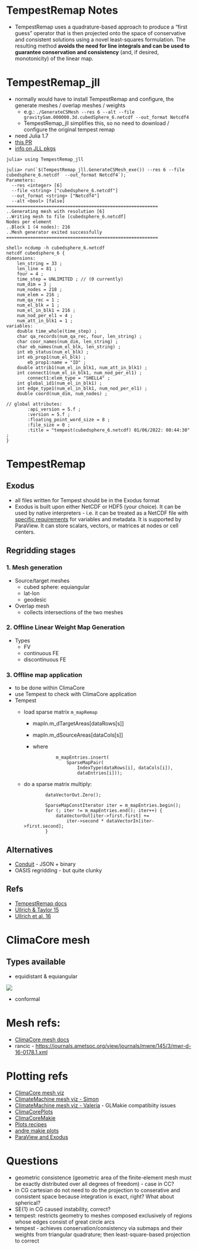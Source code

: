 # TempestRemap Notes
- TempestRemap uses a quadrature-based approach to produce a “first guess” operator that is then projected onto the space of conservative and consistent solutions using a novel least-squares formulation. The resulting method **avoids the need for line integrals and can be used to guarantee conservation and consistency** (and, if desired, monotonicity) of the linear map.

# TempestRemap_jll
- normally would have to install TempestRemap and configure, the generate meshes / overlap meshes / weights
	- e.g.: `./GenerateCSMesh --res 6 --alt --file gravitySam.000000.3d.cubedSphere_6.netcdf --out_format Netcdf4`
	- TempestRemap_jll simplifies this, so no need to download / configure the original tempest remap 
- need Julia 1.7 
- [this PR](https://github.com/JuliaPackaging/Yggdrasil/pull/4174)
- [info on JLL pkgs](https://docs.binarybuilder.org/stable/jll/)
```
julia> using TempestRemap_jll

julia> run(`$(TempestRemap_jll.GenerateCSMesh_exe()) --res 6 --file cubedsphere_6.netcdf  --out_format Netcdf4`);
Parameters:
  --res <integer> [6] 
  --file <string> ["cubedsphere_6.netcdf"] 
  --out_format <string> ["Netcdf4"] 
  --alt <bool> [false] 
=========================================================
..Generating mesh with resolution [6]
..Writing mesh to file [cubedsphere_6.netcdf] 
Nodes per element
..Block 1 (4 nodes): 216
..Mesh generator exited successfully
=========================================================

shell> ncdump -h cubedsphere_6.netcdf
netcdf cubedsphere_6 {
dimensions:
	len_string = 33 ;
	len_line = 81 ;
	four = 4 ;
	time_step = UNLIMITED ; // (0 currently)
	num_dim = 3 ;
	num_nodes = 218 ;
	num_elem = 216 ;
	num_qa_rec = 1 ;
	num_el_blk = 1 ;
	num_el_in_blk1 = 216 ;
	num_nod_per_el1 = 4 ;
	num_att_in_blk1 = 1 ;
variables:
	double time_whole(time_step) ;
	char qa_records(num_qa_rec, four, len_string) ;
	char coor_names(num_dim, len_string) ;
	char eb_names(num_el_blk, len_string) ;
	int eb_status(num_el_blk) ;
	int eb_prop1(num_el_blk) ;
		eb_prop1:name = "ID" ;
	double attrib1(num_el_in_blk1, num_att_in_blk1) ;
	int connect1(num_el_in_blk1, num_nod_per_el1) ;
		connect1:elem_type = "SHELL4" ;
	int global_id1(num_el_in_blk1) ;
	int edge_type1(num_el_in_blk1, num_nod_per_el1) ;
	double coord(num_dim, num_nodes) ;

// global attributes:
		:api_version = 5.f ;
		:version = 5.f ;
		:floating_point_word_size = 8 ;
		:file_size = 0 ;
		:title = "tempest(cubedsphere_6.netcdf) 01/06/2022: 08:44:30" ;
}
```

# TempestRemap

## Exodus
- all files written for Tempest should be in the Exodus format
- Exodus is built upon either NetCDF or HDF5 (your choice). It can be used by native interpreters - i.e. it can be treated as a NetCDF file with [specific requirements](https://www.osti.gov/servlets/purl/6902151) for variables and metadata. It is supported by ParaView. It can store scalars, vectors, or matrices at nodes or cell centers.

## Regridding stages
### 1. Mesh generation
- Source/target meshes
	- cubed sphere: equiangular
	- lat-lon
	- geodesic
- Overlap mesh
	- collects intersections of the two meshes

### 2. Offline Linear Weight Map Generation
- Types 
	- FV
	- continuous FE
	- discontinuous FE

### 3. Offline map application
- to be done within ClimaCore
- use Tempest to check with ClimaCore application
- Tempest 
    - load sparse matrix `m_mapRemap`
        - mapIn.m_dTargetAreas[dataRows[s]]
        - mapIn.m_dSourceAreas[dataCols[s]]

        - where
        ```
                    m_mapEntries.insert(
                        SparseMapPair(
                            IndexType(dataRows[i], dataCols[i]),
                            dataEntries[i]));
        ```

    - do a sparse matrix multiply:
        ```
                dataVectorOut.Zero();

                SparseMapConstIterator iter = m_mapEntries.begin();
                for (; iter != m_mapEntries.end(); iter++) {
                    dataVectorOut[iter->first.first] +=
                        iter->second * dataVectorIn[iter->first.second];
                }
        ```

## Alternatives
- [Conduit](https://llnl-conduit.readthedocs.io/en/latest/blueprint_mesh.html) - JSON + binary
- OASIS regridding - but quite clunky

## Refs 
- [TempestRemap docs](https://github.com/ClimateGlobalChange/tempestremap)
- [Ullrich & Taylor 15](https://journals.ametsoc.org/view/journals/mwre/143/6/mwr-d-14-00343.1.xml )
- [Ullrich et al. 16](https://journals.ametsoc.org/view/journals/mwre/144/4/mwr-d-15-0301.1.xml)

# ClimaCore mesh

## Types available
- equidistant & equiangular

![](https://www.researchgate.net/profile/R-Purser/publication/328748714/figure/fig1/AS:689703552557061@1541449549540/a-The-equidistant-gnomonic-grid-which-is-very-far-from-being-of-uniform-resolution.ppm)
- conformal 


# Mesh refs:
- [ClimaCore mesh docs](https://clima.github.io/ClimaCore.jl/dev/api/#Meshes
)
- rancic - https://journals.ametsoc.org/view/journals/mwre/145/3/mwr-d-16-0178.1.xml

# Plotting refs
- [ClimaCore mesh viz](https://gist.github.com/LenkaNovak/b9c4ea8906bd7a9452b0b4c11bda9dee)
- [ClimateMachine mesh viz - Simon](https://gist.github.com/simonbyrne/968fdc39e1e94542bda3b2cf574c6a93)
- [ClimateMachine mesh viz - Valeria](https://gist.github.com/valeriabarra/e92f165008492b3208e2110672a3cef3) - GLMakie compatibiity issues
- [ClimaCorePlots](https://github.com/CliMA/ClimaCore.jl/tree/main/lib/ClimaCorePlots#climacoreplots)
- [ClimaCoreMakie](https://github.com/CliMA/ClimaCore.jl/blob/4b9c60192ea6963e6794dfa42f0f2d1b1bbe6825/lib/ClimaCoreMakie/README.md)
- [Plots recipes](https://docs.juliaplots.org/latest/recipes/)
- [andre makie plots](https://github.com/LenkaNovak/earth_system_modelling_guide/blob/main/numerical_design/mesh/ClimateMachineGridInitStateViz.ipynb)
- [ParaView and Exodus](https://discourse.paraview.org/t/which-file-format-is-right-for-me/6633/2)

# Questions
- geometric consistence (geometric area of the finite-element mesh must be exactly distributed over all degrees of freedom) - case in CC?
- in CG cartesian do not need to do the projection to conserative and consistent space because integration is exact, right? What about spherical?
-  SE{1} in CG caused instability, correct?
- tempest: restricts geometry to meshes composed exclusively of regions whose edges consist of great circle arcs
- tempest - achieves conservation/consistency via submaps and their weights from triangular quadrature; then least-square-based projection to correct

